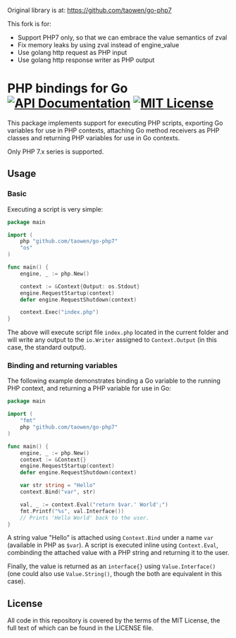 Original library is at: https://github.com/taowen/go-php7

This fork is for:

* Support PHP7 only, so that we can embrace the value semantics of zval
* Fix memory leaks by using zval instead of engine_value
* Use golang http request as PHP input
* Use golang http response writer as PHP output

# PHP bindings for Go [![API Documentation][godoc-svg]][godoc-url] [![MIT License][license-svg]][license-url]

This package implements support for executing PHP scripts, exporting Go variables for use in PHP contexts, attaching Go method receivers as PHP classes and returning PHP variables for use in Go contexts.

Only PHP 7.x series is supported.

## Usage

### Basic

Executing a script is very simple:

```go
package main

import (
    php "github.com/taowen/go-php7"
    "os"
)

func main() {
    engine, _ := php.New()

	context := &Context{Output: os.Stdout}
    engine.RequestStartup(context)
    defer engine.RequestShutdown(context)

    context.Exec("index.php")
}
```

The above will execute script file `index.php` located in the current folder and will write any output 
to the `io.Writer` assigned to `Context.Output` (in this case, the standard output).

### Binding and returning variables

The following example demonstrates binding a Go variable to the running PHP context, and returning a PHP variable for use in Go:

```go
package main

import (
    "fmt"
    php "github.com/taowen/go-php7"
)

func main() {
    engine, _ := php.New()
	context := &Context{}
    engine.RequestStartup(context)
    defer engine.RequestShutdown(context)

    var str string = "Hello"
    context.Bind("var", str)

    val, _ := context.Eval("return $var.' World';")
    fmt.Printf("%s", val.Interface())
    // Prints 'Hello World' back to the user.
}
```

A string value "Hello" is attached using `Context.Bind` under a name `var` (available in PHP as `$var`). 
A script is executed inline using `Context.Eval`, combinding the attached value with a PHP string and returning it to the user.

Finally, the value is returned as an `interface{}` using `Value.Interface()` (one could also use `Value.String()`, 
though the both are equivalent in this case).

## License

All code in this repository is covered by the terms of the MIT License, the full text of which can be found in the LICENSE file.

[godoc-url]: https://godoc.org/github.com/taowen/go-php7
[godoc-svg]: https://godoc.org/github.com/taowen/go-php7?status.svg

[license-url]: https://github.com/taowen/go-php7/blob/master/LICENSE
[license-svg]: https://img.shields.io/badge/license-MIT-blue.svg

[Context.Exec]: https://godoc.org/github.com/taowen/go-php7/engine#Context.Exec
[Context.Eval]: https://godoc.org/github.com/taowen/go-php7/engine#Context.Eval
[NewValue]:     https://godoc.org/github.com/taowen/go-php7/engine#NewValue
[NewReceiver]:  https://godoc.org/github.com/taowen/go-php7/engine#NewReceiver

